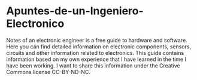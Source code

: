 # Apuntes-de-un-Ingeniero-Electronico

Notes of an electronic engineer is a free guide to hardware and software. Here you can find detailed information on electronic components, sensors, circuits and other information related to electronics. This guide contains information based on my own experience that I have learned in the time I have been working. I want to share this information under the Creative Commons license CC-BY-ND-NC.
